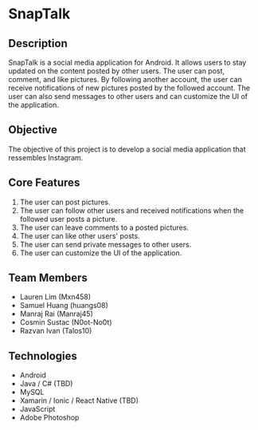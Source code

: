 # SnapTalk

## Description

SnapTalk is a social media application for Android. It allows users to stay updated on the content posted by other users. The user can post, comment, and like pictures. By following another account, the user can receive notifications of new pictures posted by the followed account. The user can also send messages to other users and can customize the UI of the application.

## Objective

The objective of this project is to develop a social media application that ressembles Instagram.

## Core Features

1. The user can post pictures.
2. The user can follow other users and received notifications when the followed user posts a picture.
3. The user can leave comments to a posted pictures.
4. The user can like other users' posts.
5. The user can send private messages to other users.
6. The user can customize the UI of the application.

## Team Members

* Lauren Lim (Mxn458)
* Samuel Huang (huangs08)
* Manraj Rai (Manraj45)
* Cosmin Sustac (N0ot-No0t)
* Razvan Ivan (Talos10)

## Technologies
* Android
* Java / C# (TBD)
* MySQL
* Xamarin / Ionic / React Native (TBD)
* JavaScript
* Adobe Photoshop
